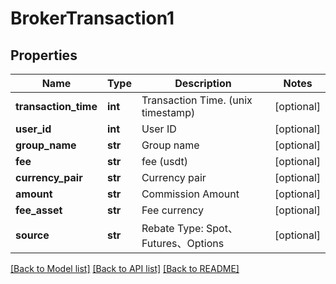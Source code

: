 # BrokerTransaction1

## Properties
Name | Type | Description | Notes
------------ | ------------- | ------------- | -------------
**transaction_time** | **int** | Transaction Time. (unix timestamp) | [optional] 
**user_id** | **int** | User ID | [optional] 
**group_name** | **str** | Group name | [optional] 
**fee** | **str** | fee (usdt) | [optional] 
**currency_pair** | **str** | Currency pair | [optional] 
**amount** | **str** | Commission Amount | [optional] 
**fee_asset** | **str** | Fee currency | [optional] 
**source** | **str** | Rebate Type: Spot、Futures、Options | [optional] 

[[Back to Model list]](../README.md#documentation-for-models) [[Back to API list]](../README.md#documentation-for-api-endpoints) [[Back to README]](../README.md)


